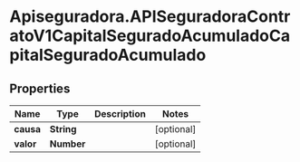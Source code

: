 # Apiseguradora.APISeguradoraContratoV1CapitalSeguradoAcumuladoCapitalSeguradoAcumulado

## Properties
Name | Type | Description | Notes
------------ | ------------- | ------------- | -------------
**causa** | **String** |  | [optional] 
**valor** | **Number** |  | [optional] 


